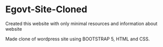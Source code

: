 # Egovt-Site-Cloned

Created this website with only minimal resources and information about website

Made clone of wordpress site using BOOTSTRAP 5, HTML and CSS.
